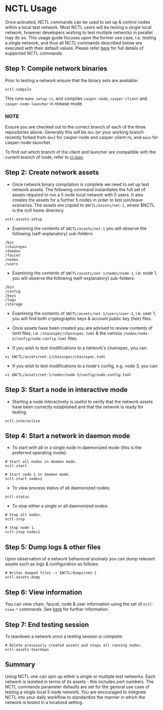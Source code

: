 # NCTL Usage

Once activated, NCTL commands can be used to set up & control nodes within a local test network.  Most NCTL users will be testing a single local network, however developers wishing to test multiple networks in parallel may do so.  This usage guide focuses upon the former use case, i.e. testing a single network, and thus all NCTL commands described below are executed with their default values.  Please refer [here](commands.md) for full details of supported NCTL commands.

## Step 1: Compile network binaries

Prior to testing a network ensure that the binary sets are available:

```
nctl-compile
```

This runs `make setup-rs`, and compiles `casper-node`, `casper-client` and `casper-node-launcher` in release mode.

### NOTE

Ensure you are checked out to the correct branch of each of the three repositories above.  Generally this will
be `dev` (or your working branch recently forked from `dev`) for casper-node and casper-client-rs, and `main` for
casper-node-launcher.

To find out which branch of the client and launcher are compatible with the current branch of node, refer to
[ci.json](https://github.com/casper-network/casper-node/blob/dev/utils/nctl/ci/ci.json).

## Step 2: Create network assets

- Once network binary compilation is complete we need to set up test network assets.  The following command instantiates the full set of assets required to run a 5 node local network with 5 users.  It also creates the assets for a further 5 nodes in order to test join/leave scenarios.  The assets are copied to `$NCTL/assets/net-1`, where $NCTL is the nctl home directory.

```
nctl-assets-setup
```

- Examining the contents of `$NCTL/assets/net-1` you will observe the following (self-explanatory) sub-folders:

```
/bin
/chainspec
/daemon
/faucet
/nodes
/users
```

- Examining the contents of `$NCTL/assets/net-1/nodes/node-1`, i.e. node 1, you will observe the following (self-explanatory) sub-folders:

```
/bin
/config
/keys
/logs
/storage
```

- Examining the contents of `$NCTL/assets/net-1/users/user-1`, i.e. user 1, you will find both cryptographic keys & account public key (hex) files.

- Once assets have been created you are advised to review contents of toml files, i.e. `/chainspec/chainspec.toml` & the various `/nodes/node-X/config/node-config.toml` files.

- If you wish to test modifications to a network's chainspec, you can:

```
vi $NCTL/assets/net-1/chainspec/chainspec.toml
```

- If you wish to test modifications to a node's config, e.g. node 3, you can:

```
vi $NCTL/assets/net-1/nodes/node-3/config/node-config.toml
```

## Step 3: Start a node in interactive mode

- Starting a node interactively is useful to verify that the network assets have been correctly established and that the network is ready for testing.

```
nctl-interactive
```

## Step 4: Start a network in daemon mode

- To start with all or a single node in daemonized mode (this is the preferred operating mode):

```
# Start all nodes in daemon mode.
nctl-start

# Start node 1 in daemon mode.
nctl-start node=1
```

- To view process status of all daemonized nodes:

```
nctl-status
```

- To stop either a single or all daemonized nodes:

```
# Stop all nodes.
nctl-stop

# Stop node 1.
nctl-stop node=1
```

## Step 5: Dump logs & other files

Upon observation of a network behavioral anomaly you can dump relevant assets such as logs & configuration as follows:

```
# Writes dumped files -> $NCTL/dumps/net-1
nctl-assets-dump
```

## Step 6: View information

You can view chain, faucet, node & user information using the set of `nctl-view-*` commands.  See [here](commands.md) for further information.

## Step 7: End testing session

To teardown a network once a testing session is complete:

```
# Delete previously created assets and stops all running nodes.
nctl-assets-teardown
```

## Summary

Using NCTL one can spin up either a single or multiple test networks.  Each network is isolated in terms of its assets - this includes port numbers.  The NCTL commands parameter defaults are set for the general use case of testing a single local 5 node network.  You are encouraged to integrate NCTL into your daily workflow to standardize the manner in which the network is tested in a localized setting.
